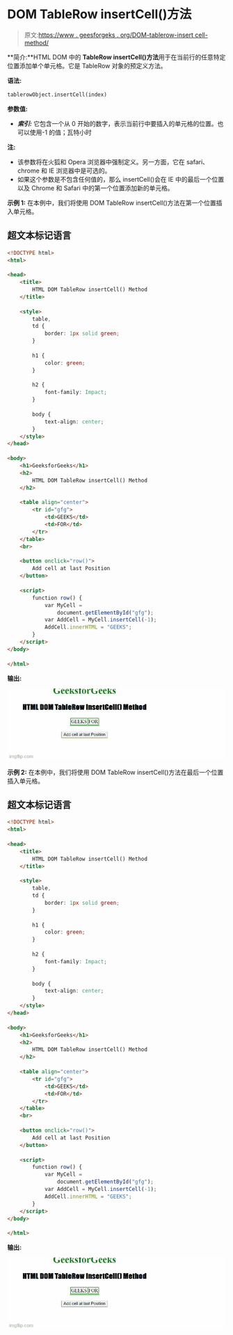 # DOM TableRow insertCell()方法

> 原文:[https://www . geesforgeks . org/DOM-tablerow-insert cell-method/](https://www.geeksforgeeks.org/dom-tablerow-insertcell-method/)

**简介:**HTML DOM 中的 **TableRow insertCell()方法**用于在当前行的任意特定位置添加单个单元格。它是 TableRow 对象的预定义方法。

**语法:**

```html
tablerowObject.insertCell(index)
```

**参数值:**

*   ***索引:*** 它包含一个从 0 开始的数字，表示当前行中要插入的单元格的位置。也可以使用-1 的值；瓦特小时

**注:**

*   该参数将在火狐和 Opera 浏览器中强制定义。另一方面，它在 safari、chrome 和 IE 浏览器中是可选的。
*   如果这个参数是不包含任何值的，那么 insertCell()会在 IE 中的最后一个位置以及 Chrome 和 Safari 中的第一个位置添加新的单元格。

**示例 1:** 在本例中，我们将使用 DOM TableRow insertCell()方法在第一个位置插入单元格。

## 超文本标记语言

```html
<!DOCTYPE html>
<html>

<head>
    <title>
        HTML DOM TableRow insertCell() Method
    </title>

    <style>
        table,
        td {
            border: 1px solid green;
        }

        h1 {
            color: green;
        }

        h2 {
            font-family: Impact;
        }

        body {
            text-align: center;
        }
    </style>
</head>

<body>
    <h1>GeeksforGeeks</h1>
    <h2>
        HTML DOM TableRow insertCell() Method
    </h2>

    <table align="center">
        <tr id="gfg">
            <td>GEEKS</td>
            <td>FOR</td>
        </tr>
    </table>
    <br>

    <button onclick="row()">
        Add cell at last Position
    </button>

    <script>
        function row() {
            var MyCell =
                document.getElementById("gfg");
            var AddCell = MyCell.insertCell(-1);
            AddCell.innerHTML = "GEEKS";
        }
    </script>
</body>

</html>
```

**输出:**

![](img/ab45ac0804d08c803d37585062a073b2.png)

**示例 2:** 在本例中，我们将使用 DOM TableRow insertCell()方法在最后一个位置插入单元格。

## 超文本标记语言

```html
<!DOCTYPE html>
<html>

<head>
    <title>
        HTML DOM TableRow insertCell() Method
    </title>

    <style>
        table,
        td {
            border: 1px solid green;
        }

        h1 {
            color: green;
        }

        h2 {
            font-family: Impact;
        }

        body {
            text-align: center;
        }
    </style>
</head>

<body>
    <h1>GeeksforGeeks</h1>
    <h2>
        HTML DOM TableRow insertCell() Method
    </h2>

    <table align="center">
        <tr id="gfg">
            <td>GEEKS</td>
            <td>FOR</td>
        </tr>
    </table>
    <br>

    <button onclick="row()">
        Add cell at last Position
    </button>

    <script>
        function row() {
            var MyCell =
                document.getElementById("gfg");
            var AddCell = MyCell.insertCell(-1);
            AddCell.innerHTML = "GEEKS";
        }
    </script>
</body>

</html>
```

**输出:**

![](img/dc3251557db924749b38831d4824109a.png)